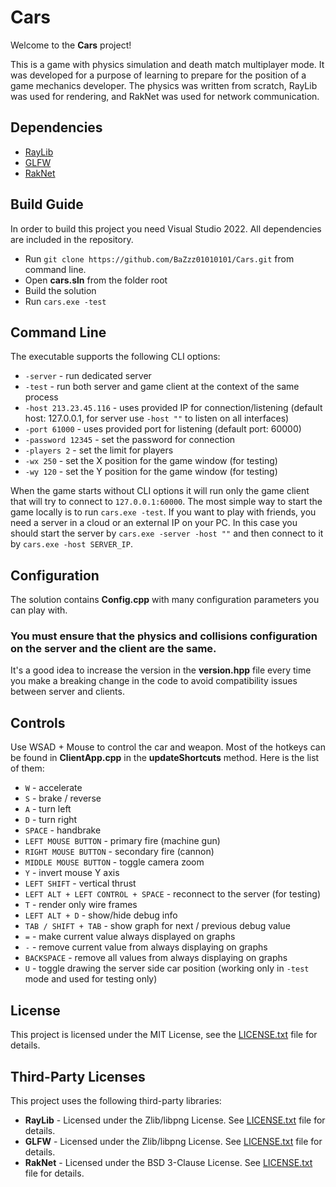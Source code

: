 # Cars

Welcome to the **Cars** project!

This is a game with physics simulation and death match multiplayer mode. It was developed for a purpose of learning to prepare for the position of a game mechanics developer. The physics was written from scratch, RayLib was used for rendering, and RakNet was used for network communication.

## Dependencies
- [RayLib](https://www.raylib.com)
- [GLFW](https://www.glfw.org)
- [RakNet](http://www.jenkinssoftware.com)

## Build Guide
In order to build this project you need Visual Studio 2022. All dependencies are included in the repository.
- Run `git clone https://github.com/BaZzz01010101/Cars.git` from command line.
- Open **cars.sln** from the folder root
- Build the solution
- Run `cars.exe -test`

## Command Line
The executable supports the following CLI options:
- `-server` - run dedicated server
- `-test` - run both server and game client at the context of the same process
- `-host 213.23.45.116` - uses provided IP for connection/listening (default host: 127.0.0.1, for server use ```-host ""``` to listen on all interfaces)
- `-port 61000` - uses provided port for listening (default port: 60000)
- `-password 12345` - set the password for connection
- `-players 2` - set the limit for players
- `-wx 250` - set the X position for the game window (for testing)
- `-wy 120` - set the Y position for the game window (for testing)

When the game starts without CLI options it will run only the game client that will try to connect to ```127.0.0.1:60000```.
The most simple way to start the game locally is to run ```cars.exe -test```.
If you want to play with friends, you need a server in a cloud or an external IP on your PC. In this case you should start the server by ```cars.exe -server -host ""``` and then connect to it by ```cars.exe -host SERVER_IP```.

## Configuration
The solution contains **Config.cpp** with many configuration parameters you can play with. 
### You must ensure that the physics and collisions configuration on the server and the client are the same.
It's a good idea to increase the version in the **version.hpp** file every time you make a breaking change in the code to avoid compatibility issues between server and clients.

## Controls
Use WSAD + Mouse to control the car and weapon.
Most of the hotkeys can be found in **ClientApp.cpp** in the **updateShortcuts** method. Here is the list of them:
- `W` - accelerate
- `S` - brake / reverse
- `A` - turn left
- `D` - turn right
- `SPACE` - handbrake
- `LEFT MOUSE BUTTON` - primary fire (machine gun)
- `RIGHT MOUSE BUTTON` - secondary fire (cannon)
- `MIDDLE MOUSE BUTTON` - toggle camera zoom
- `Y` - invert mouse Y axis
- `LEFT SHIFT` - vertical thrust
- `LEFT ALT + LEFT CONTROL + SPACE` - reconnect to the server (for testing)
- `T` - render only wire frames
- `LEFT ALT + D` - show/hide debug info
- `TAB / SHIFT + TAB` - show graph for next / previous debug value
- `=` - make current value always displayed on graphs
- `-` - remove current value from always displaying on graphs
- `BACKSPACE` - remove all values from always displaying on graphs
- `U` - toggle drawing the server side car position (working only in `-test` mode and used for testing only)

## License
This project is licensed under the MIT License, see the [LICENSE.txt](LICENSE.txt) file for details.

## Third-Party Licenses

This project uses the following third-party libraries:

- **RayLib** - Licensed under the Zlib/libpng License. See [LICENSE.txt](3rd_party/raylib/LICENSE.txt) file for details.
- **GLFW** - Licensed under the Zlib/libpng License. See [LICENSE.txt](3rd_party/glfw/LICENSE.txt) file for details.
- **RakNet** - Licensed under the BSD 3-Clause License. See [LICENSE.txt](3rd_party/raknet/LICENSE.txt) file for details.
